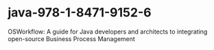 # java-978-1-8471-9152-6
OSWorkflow: A guide for Java developers and architects to integrating open-source Business Process Management
